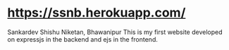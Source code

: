 # https://ssnb.herokuapp.com/
Sankardev Shishu Niketan, Bhawanipur
This is my first website developed on expressjs in the backend and ejs in the frontend.

